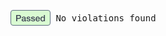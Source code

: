 <pre><div style="display: flex; align-items: center; text-align: center"><svg width="64" height="25" viewBox="0 0 64 25" fill="none" xmlns="http://www.w3.org/2000/svg"><rect x="0.5" y="0.5" width="63" height="24" rx="3.5" fill="#D9FAD2"/><rect x="0.5" y="0.5" width="63" height="24" rx="3.5" stroke="#5E6D81"/><path d="M9.064 8.004H13.474C14.1833 8.004 14.762 8.10667 15.21 8.312C15.658 8.51733 16.0033 8.774 16.246 9.082C16.4887 9.39 16.652 9.726 16.736 10.09C16.8293 10.454 16.876 10.79 16.876 11.098C16.876 11.406 16.8293 11.742 16.736 12.106C16.652 12.4607 16.4887 12.792 16.246 13.1C16.0033 13.408 15.658 13.6647 15.21 13.87C14.762 14.066 14.1833 14.164 13.474 14.164H10.814V18H9.064V8.004ZM10.814 12.736H13.376C13.572 12.736 13.7727 12.708 13.978 12.652C14.1833 12.596 14.37 12.5073 14.538 12.386C14.7153 12.2553 14.8553 12.0873 14.958 11.882C15.07 11.6673 15.126 11.4013 15.126 11.084C15.126 10.7573 15.0793 10.4867 14.986 10.272C14.8927 10.0573 14.7667 9.88933 14.608 9.768C14.4493 9.63733 14.2673 9.54867 14.062 9.502C13.8567 9.45533 13.6373 9.432 13.404 9.432H10.814V12.736ZM24.2399 16.39C24.2399 16.586 24.2632 16.726 24.3099 16.81C24.3659 16.894 24.4686 16.936 24.6179 16.936C24.6646 16.936 24.7206 16.936 24.7859 16.936C24.8512 16.936 24.9259 16.9267 25.0099 16.908V18.014C24.9539 18.0327 24.8792 18.0513 24.7859 18.07C24.7019 18.098 24.6132 18.1213 24.5199 18.14C24.4266 18.1587 24.3332 18.1727 24.2399 18.182C24.1466 18.1913 24.0672 18.196 24.0019 18.196C23.6752 18.196 23.4046 18.1307 23.1899 18C22.9752 17.8693 22.8352 17.6407 22.7699 17.314C22.4526 17.622 22.0606 17.846 21.5939 17.986C21.1366 18.126 20.6932 18.196 20.2639 18.196C19.9372 18.196 19.6246 18.1493 19.3259 18.056C19.0272 17.972 18.7612 17.846 18.5279 17.678C18.3039 17.5007 18.1219 17.2813 17.9819 17.02C17.8512 16.7493 17.7859 16.4367 17.7859 16.082C17.7859 15.634 17.8652 15.27 18.0239 14.99C18.1919 14.71 18.4066 14.4907 18.6679 14.332C18.9386 14.1733 19.2372 14.0613 19.5639 13.996C19.8999 13.9213 20.2359 13.8653 20.5719 13.828C20.8612 13.772 21.1366 13.7347 21.3979 13.716C21.6592 13.688 21.8879 13.646 22.0839 13.59C22.2892 13.534 22.4479 13.45 22.5599 13.338C22.6812 13.2167 22.7419 13.0393 22.7419 12.806C22.7419 12.6007 22.6906 12.4327 22.5879 12.302C22.4946 12.1713 22.3732 12.0733 22.2239 12.008C22.0839 11.9333 21.9252 11.8867 21.7479 11.868C21.5706 11.84 21.4026 11.826 21.2439 11.826C20.7959 11.826 20.4272 11.9193 20.1379 12.106C19.8486 12.2927 19.6852 12.582 19.6479 12.974H18.0519C18.0799 12.5073 18.1919 12.12 18.3879 11.812C18.5839 11.504 18.8312 11.2567 19.1299 11.07C19.4379 10.8833 19.7832 10.7527 20.1659 10.678C20.5486 10.6033 20.9406 10.566 21.3419 10.566C21.6966 10.566 22.0466 10.6033 22.3919 10.678C22.7372 10.7527 23.0452 10.874 23.3159 11.042C23.5959 11.21 23.8199 11.4293 23.9879 11.7C24.1559 11.9613 24.2399 12.2833 24.2399 12.666V16.39ZM22.6439 14.374C22.4012 14.5327 22.1026 14.6307 21.7479 14.668C21.3932 14.696 21.0386 14.7427 20.6839 14.808C20.5159 14.836 20.3526 14.878 20.1939 14.934C20.0352 14.9807 19.8952 15.0507 19.7739 15.144C19.6526 15.228 19.5546 15.3447 19.4799 15.494C19.4146 15.634 19.3819 15.8067 19.3819 16.012C19.3819 16.1893 19.4332 16.3387 19.5359 16.46C19.6386 16.5813 19.7599 16.6793 19.8999 16.754C20.0492 16.8193 20.2079 16.866 20.3759 16.894C20.5532 16.922 20.7119 16.936 20.8519 16.936C21.0292 16.936 21.2206 16.9127 21.4259 16.866C21.6312 16.8193 21.8226 16.74 21.9999 16.628C22.1866 16.516 22.3406 16.376 22.4619 16.208C22.5832 16.0307 22.6439 15.816 22.6439 15.564V14.374ZM27.1612 15.676C27.2079 16.1427 27.3852 16.4693 27.6932 16.656C28.0012 16.8427 28.3699 16.936 28.7992 16.936C28.9485 16.936 29.1165 16.9267 29.3032 16.908C29.4992 16.88 29.6812 16.8333 29.8492 16.768C30.0172 16.7027 30.1525 16.6093 30.2552 16.488C30.3672 16.3573 30.4185 16.1893 30.4092 15.984C30.3999 15.7787 30.3252 15.6107 30.1852 15.48C30.0452 15.3493 29.8632 15.2467 29.6392 15.172C29.4245 15.088 29.1772 15.018 28.8972 14.962C28.6172 14.906 28.3325 14.8453 28.0432 14.78C27.7445 14.7147 27.4552 14.6353 27.1752 14.542C26.9045 14.4487 26.6572 14.3227 26.4332 14.164C26.2185 14.0053 26.0459 13.8047 25.9152 13.562C25.7845 13.31 25.7192 13.002 25.7192 12.638C25.7192 12.246 25.8125 11.9193 25.9992 11.658C26.1952 11.3873 26.4379 11.1727 26.7272 11.014C27.0259 10.846 27.3525 10.7293 27.7072 10.664C28.0712 10.5987 28.4165 10.566 28.7432 10.566C29.1165 10.566 29.4712 10.608 29.8072 10.692C30.1525 10.7667 30.4605 10.8927 30.7312 11.07C31.0112 11.2473 31.2399 11.4807 31.4172 11.77C31.6039 12.05 31.7205 12.3907 31.7672 12.792H30.1012C30.0265 12.4093 29.8492 12.1527 29.5692 12.022C29.2985 11.8913 28.9859 11.826 28.6312 11.826C28.5192 11.826 28.3839 11.8353 28.2252 11.854C28.0759 11.8727 27.9312 11.91 27.7912 11.966C27.6605 12.0127 27.5485 12.0873 27.4552 12.19C27.3619 12.2833 27.3152 12.4093 27.3152 12.568C27.3152 12.764 27.3805 12.9227 27.5112 13.044C27.6512 13.1653 27.8285 13.268 28.0432 13.352C28.2672 13.4267 28.5192 13.492 28.7992 13.548C29.0792 13.604 29.3685 13.6647 29.6672 13.73C29.9565 13.7953 30.2412 13.8747 30.5212 13.968C30.8012 14.0613 31.0485 14.1873 31.2632 14.346C31.4872 14.5047 31.6645 14.7053 31.7952 14.948C31.9352 15.1907 32.0052 15.4893 32.0052 15.844C32.0052 16.2733 31.9072 16.6373 31.7112 16.936C31.5152 17.2347 31.2585 17.4773 30.9412 17.664C30.6332 17.8507 30.2879 17.986 29.9052 18.07C29.5225 18.154 29.1445 18.196 28.7712 18.196C28.3139 18.196 27.8892 18.1447 27.4972 18.042C27.1145 17.9393 26.7785 17.7853 26.4892 17.58C26.2092 17.3653 25.9852 17.104 25.8172 16.796C25.6585 16.4787 25.5745 16.1053 25.5652 15.676H27.1612ZM34.421 15.676C34.4676 16.1427 34.645 16.4693 34.953 16.656C35.261 16.8427 35.6296 16.936 36.059 16.936C36.2083 16.936 36.3763 16.9267 36.563 16.908C36.759 16.88 36.941 16.8333 37.109 16.768C37.277 16.7027 37.4123 16.6093 37.515 16.488C37.627 16.3573 37.6783 16.1893 37.669 15.984C37.6596 15.7787 37.585 15.6107 37.445 15.48C37.305 15.3493 37.123 15.2467 36.899 15.172C36.6843 15.088 36.437 15.018 36.157 14.962C35.877 14.906 35.5923 14.8453 35.303 14.78C35.0043 14.7147 34.715 14.6353 34.435 14.542C34.1643 14.4487 33.917 14.3227 33.693 14.164C33.4783 14.0053 33.3056 13.8047 33.175 13.562C33.0443 13.31 32.979 13.002 32.979 12.638C32.979 12.246 33.0723 11.9193 33.259 11.658C33.455 11.3873 33.6976 11.1727 33.987 11.014C34.2856 10.846 34.6123 10.7293 34.967 10.664C35.331 10.5987 35.6763 10.566 36.003 10.566C36.3763 10.566 36.731 10.608 37.067 10.692C37.4123 10.7667 37.7203 10.8927 37.991 11.07C38.271 11.2473 38.4996 11.4807 38.677 11.77C38.8636 12.05 38.9803 12.3907 39.027 12.792H37.361C37.2863 12.4093 37.109 12.1527 36.829 12.022C36.5583 11.8913 36.2456 11.826 35.891 11.826C35.779 11.826 35.6436 11.8353 35.485 11.854C35.3356 11.8727 35.191 11.91 35.051 11.966C34.9203 12.0127 34.8083 12.0873 34.715 12.19C34.6216 12.2833 34.575 12.4093 34.575 12.568C34.575 12.764 34.6403 12.9227 34.771 13.044C34.911 13.1653 35.0883 13.268 35.303 13.352C35.527 13.4267 35.779 13.492 36.059 13.548C36.339 13.604 36.6283 13.6647 36.927 13.73C37.2163 13.7953 37.501 13.8747 37.781 13.968C38.061 14.0613 38.3083 14.1873 38.523 14.346C38.747 14.5047 38.9243 14.7053 39.055 14.948C39.195 15.1907 39.265 15.4893 39.265 15.844C39.265 16.2733 39.167 16.6373 38.971 16.936C38.775 17.2347 38.5183 17.4773 38.201 17.664C37.893 17.8507 37.5476 17.986 37.165 18.07C36.7823 18.154 36.4043 18.196 36.031 18.196C35.5736 18.196 35.149 18.1447 34.757 18.042C34.3743 17.9393 34.0383 17.7853 33.749 17.58C33.469 17.3653 33.245 17.104 33.077 16.796C32.9183 16.4787 32.8343 16.1053 32.825 15.676H34.421ZM45.4467 13.744C45.4281 13.492 45.3721 13.2493 45.2787 13.016C45.1947 12.7827 45.0734 12.582 44.9147 12.414C44.7654 12.2367 44.5787 12.0967 44.3547 11.994C44.1401 11.882 43.8974 11.826 43.6267 11.826C43.3467 11.826 43.0901 11.8773 42.8567 11.98C42.6327 12.0733 42.4367 12.2087 42.2687 12.386C42.1101 12.554 41.9794 12.7547 41.8767 12.988C41.7834 13.2213 41.7321 13.4733 41.7227 13.744H45.4467ZM41.7227 14.794C41.7227 15.074 41.7601 15.3447 41.8347 15.606C41.9187 15.8673 42.0401 16.096 42.1987 16.292C42.3574 16.488 42.5581 16.6467 42.8007 16.768C43.0434 16.88 43.3327 16.936 43.6687 16.936C44.1354 16.936 44.5087 16.838 44.7887 16.642C45.0781 16.4367 45.2927 16.1333 45.4327 15.732H46.9447C46.8607 16.124 46.7161 16.474 46.5107 16.782C46.3054 17.09 46.0581 17.3513 45.7687 17.566C45.4794 17.7713 45.1527 17.9253 44.7887 18.028C44.4341 18.14 44.0607 18.196 43.6687 18.196C43.0994 18.196 42.5954 18.1027 42.1567 17.916C41.7181 17.7293 41.3447 17.468 41.0367 17.132C40.7381 16.796 40.5094 16.3947 40.3507 15.928C40.2014 15.4613 40.1267 14.948 40.1267 14.388C40.1267 13.8747 40.2061 13.3893 40.3647 12.932C40.5327 12.4653 40.7661 12.0593 41.0647 11.714C41.3727 11.3593 41.7414 11.0793 42.1707 10.874C42.6001 10.6687 43.0854 10.566 43.6267 10.566C44.1961 10.566 44.7047 10.6873 45.1527 10.93C45.6101 11.1633 45.9881 11.476 46.2867 11.868C46.5854 12.26 46.8001 12.7127 46.9307 13.226C47.0707 13.73 47.1081 14.2527 47.0427 14.794H41.7227ZM55.074 18H53.562V17.02H53.534C53.3193 17.44 53.0067 17.7433 52.596 17.93C52.1853 18.1073 51.7513 18.196 51.294 18.196C50.7247 18.196 50.2253 18.098 49.796 17.902C49.376 17.6967 49.026 17.4213 48.746 17.076C48.466 16.7307 48.256 16.3247 48.116 15.858C47.976 15.382 47.906 14.8733 47.906 14.332C47.906 13.6787 47.9947 13.114 48.172 12.638C48.3493 12.162 48.5827 11.77 48.872 11.462C49.1707 11.154 49.5067 10.93 49.88 10.79C50.2627 10.6407 50.65 10.566 51.042 10.566C51.266 10.566 51.4947 10.5893 51.728 10.636C51.9613 10.6733 52.1853 10.7387 52.4 10.832C52.6147 10.9253 52.8107 11.0467 52.988 11.196C53.1747 11.336 53.3287 11.504 53.45 11.7H53.478V8.004H55.074V18ZM49.502 14.458C49.502 14.766 49.5393 15.0693 49.614 15.368C49.698 15.6667 49.8193 15.9327 49.978 16.166C50.146 16.3993 50.356 16.586 50.608 16.726C50.86 16.866 51.1587 16.936 51.504 16.936C51.8587 16.936 52.162 16.8613 52.414 16.712C52.6753 16.5627 52.8853 16.3667 53.044 16.124C53.212 15.8813 53.3333 15.6107 53.408 15.312C53.492 15.004 53.534 14.6913 53.534 14.374C53.534 13.5713 53.352 12.946 52.988 12.498C52.6333 12.05 52.148 11.826 51.532 11.826C51.1587 11.826 50.8413 11.9053 50.58 12.064C50.328 12.2133 50.118 12.414 49.95 12.666C49.7913 12.9087 49.6747 13.1887 49.6 13.506C49.5347 13.814 49.502 14.1313 49.502 14.458Z" fill="#414857"/></svg> No violations found</div></pre>